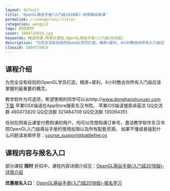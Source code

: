 ```yaml
---
layout: default
title: 'OpenGL萌谷手册(入门级2018版)-网易精品单课'
permalink: /:categories/:title/
categories: wangyi2
tags: 网易提供
cover: 1004725024.jpg
keywords: 精选网课,网易云课堂,OpenGL萌谷手册(入门级2018版)
description: "为完全没有经验的OpenGL学员打造，精炼+犀利，4小时教会你所有入门级应该掌握的最重要的概念。教学软件为可选项，希望使用的同学可以从http://www.donghanshuyuan.co"
classid: 1004725024
---
```


## 课程介绍

为完全没有经验的OpenGL学员打造，精炼+犀利，4小时教会你所有入门级应该掌握的最重要的概念。


教学软件为可选项，希望使用的同学可以从http://www.donghanshuyuan.com下载
苹果OSX端请在AppStore搜索东汉书院。
苹果iOS端请搜索卓菇凉
QQ交流群 460473820
QQ交流群 321484708
QQ交流群 135094351

任何在网易云课堂付费购课的用户，均可以凭借购课订单号，激活教学软件东汉书院OpenGL入门级萌谷手册的使用权限以及所有配套资源。
如果不懂或者碰到什么问题请发邮件至：course_support@battlefire.cn

## 课程内容与报名入口

部分课程 **限时** 折扣中，课程内容详细介绍见：[OpenGL萌谷手册(入门级2018版)-详情介绍](https://study.163.com/course/introduction/1004725024.htm?share=1&shareId=1025206652&utm_campaign=share&utm_medium=iphoneShare&utm_source=&utm_u=1025206652)

**优惠报名入口**：[OpenGL萌谷手册(入门级2018版)-报名学习](https://study.163.com/course/introduction/1004725024.htm?share=1&shareId=1025206652&utm_campaign=share&utm_medium=iphoneShare&utm_source=&utm_u=1025206652)

